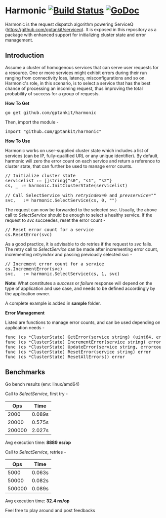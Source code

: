 # Harmonic [![Build Status](https://travis-ci.com/gptankit/harmonic.svg?branch=master)](https://travis-ci.com/gptankit/harmonic) [![GoDoc](https://godoc.org/github.com/gptankit/harmonic?status.svg)](https://pkg.go.dev/github.com/gptankit/harmonic?tab=doc)

Harmonic is the request dispatch algorithm powering ServiceQ (https://github.com/gptankit/serviceq). It is exposed in this repository as a package with enhanced support for initializing cluster state and error management.

## Introduction

Assume a cluster of homogenous services that can serve user requests for a resource. One or more services might exhibit errors during their run ranging from connectivity loss, latency, misconfigurations and so on. Harmonic's role, in this scenario, is to select a service that has the best chance of processing an incoming request, thus improving the total probability of success for a group of requests.

<b>How To Get</b>

<pre>
go get github.com/gptankit/harmonic
</pre>

Then, import the module - 

<pre>
import "github.com/gptankit/harmonic"
</pre>

<b>How To Use</b>

Harmonic works on user-supplied cluster state which includes a list of services (can be IP, fully-qualified URL or any unique identifier). By default, harmonic will zero the error count on each service and return a reference to cluster state, that can further be used to manage error counts.

<pre>
// Initialize cluster state
servicelist := []string{"s0", "s1", "s2"}
cs, _ := harmonic.InitClusterState(servicelist)

// Call SelectService with <i>retryindex</i>=0 and <i>prevservice</i>=""
svc, _ := harmonic.SelectService(cs, 0, "")
</pre>

The request can now be forwarded to the selected <i>svc</i>. Usually, the above call to <i>SelectService</i> should be enough to select a healthy service. If the request to <i>svc</i> succeedes, reset the error count -

<pre>
// Reset error count for a service
cs.ResetError(svc)
</pre>

As a good practice, it is advisable to do retries if the request to <i>svc</i> fails. The retry call to <i>SelectService</i> can be made after incrementing error count, incrementing <i>retryindex</i> and passing previously selected <i>svc</i> - 

<pre>
// Increment error count for a service
cs.IncrementError(svc)
svc, _ := harmonic.SelectService(cs, 1, svc)
</pre>

<b>Note</b>: What constitutes a <i>success</i> or <i>failure</i> response will depend on the type of application and use case, and needs to be defined accordingly by the application owner.

A complete example is added in <b>sample</b> folder.

<b>Error Management</b>

Listed are functions to manage error counts, and can be used depending on application needs - 

<pre>
func (cs *ClusterState) GetError(service string) (uint64, error)
func (cs *ClusterState) IncrementError(service string) error
func (cs *ClusterState) UpdateError(service string, errorcount uint64) error
func (cs *ClusterState) ResetError(service string) error
func (cs *ClusterState) ResetAllErrors() error
</pre>

## Benchmarks

Go bench results (env: linux/amd64)

Call to <i>SelectService</i>, first try - 

|  Ops  |  Time  |
| ----- |  ----- |
| 2000  | 0.089s |
| 20000 | 0.575s |
| 200000| 2.027s |

Avg execution time: <b>8889 ns/op</b>

Call to <i>SelectService</i>, retries - 

|  Ops  |  Time  |
| ----- |  ----- |
| 5000  | 0.063s |
| 50000 | 0.082s |
| 500000| 0.089s |

Avg execution time: <b>32.4 ns/op</b>

Feel free to play around and post feedbacks
